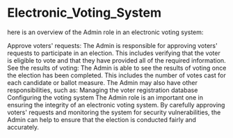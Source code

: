 # Electronic_Voting_System
here is an overview of the Admin role in an electronic voting system:

Approve voters' requests: The Admin is responsible for approving voters' requests to participate in an election. This includes verifying that the voter is eligible to vote and that they have provided all of the required information.
See the results of voting: The Admin is able to see the results of voting once the election has been completed. This includes the number of votes cast for each candidate or ballot measure.
The Admin may also have other responsibilities, such as:
Managing the voter registration database
Configuring the voting system
The Admin role is an important one in ensuring the integrity of an electronic voting system. By carefully approving voters' requests and monitoring the system for security vulnerabilities, the Admin can help to ensure that the election is conducted fairly and accurately.
